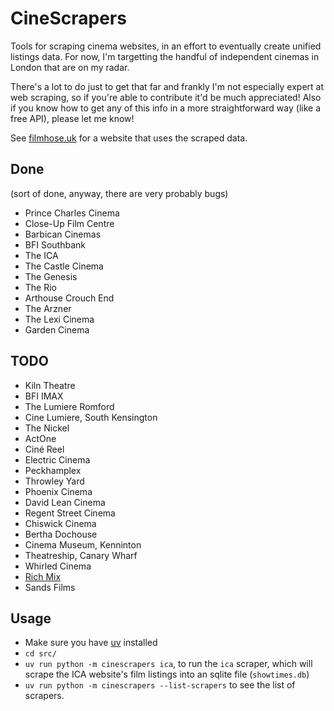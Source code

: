 # CineScrapers

Tools for scraping cinema websites, in an effort to eventually create unified
listings data. For now, I'm targetting the handful of independent cinemas
in London that are on my radar.

There's a lot to do just to get that far and frankly I'm not especially expert
at web scraping, so if you're able to contribute it'd be much appreciated!
Also if you know how to get any of this info in a more straightforward way (like
a free API), please let me know!

See [filmhose.uk](https://filmhose.uk) for a website that uses the scraped data.

## Done

(sort of done, anyway, there are very probably bugs)

- Prince Charles Cinema
- Close-Up Film Centre
- Barbican Cinemas
- BFI Southbank
- The ICA
- The Castle Cinema
- The Genesis
- The Rio
- Arthouse Crouch End
- The Arzner
- The Lexi Cinema
- Garden Cinema

## TODO

- Kiln Theatre
- BFI IMAX
- The Lumiere Romford
- Cine Lumiere, South Kensington
- The Nickel
- ActOne
- Ciné Reel
- Electric Cinema
- Peckhamplex
- Throwley Yard
- Phoenix Cinema
- David Lean Cinema
- Regent Street Cinema
- Chiswick Cinema
- Bertha Dochouse
- Cinema Museum, Kenninton
- Theatreship, Canary Wharf
- Whirled Cinema
- [Rich Mix](https://richmix.org.uk/whats-on/cinema)
- Sands Films

## Usage

- Make sure you have [uv](https://docs.astral.sh/uv/getting-started/installation/) installed
- `cd src/`
- `uv run python -m cinescrapers ica`, to run the `ica` scraper, which will
  scrape the ICA website's film listings into an sqlite file (`showtimes.db`)
- `uv run python -m cinescrapers --list-scrapers` to see the list of scrapers.
